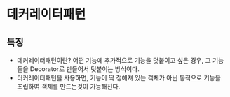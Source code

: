 # 데커레이터패턴

## 특징
- 데커레이터패턴이란? 어떤 기능에 추가적으로 기능을 덧붙이고 싶은 경우, 그 기능들을 Decorator로 만들어서 덧붙이는 방식이다.
- 더커레이터패턴을 사용하면, 기능이 딱 정해져 있는 객체가 아닌 동적으로 기능을 조립하여 객체를 만드는것이 가능해진다.